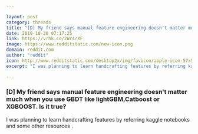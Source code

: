 ```yaml
---

layout: post
category: threads
title: "[D] My friend says manual feature engineering doesn't matter much when you use GBDT like lightGBM,Catboost or XGBOOST. Is it true?"
date: 2019-10-30 07:17:25
link: https://vrhk.co/2Wr4rXF
image: https://www.redditstatic.com/new-icon.png
domain: reddit.com
author: "reddit"
icon: http://www.redditstatic.com/desktop2x/img/favicon/apple-icon-57x57.png
excerpt: "I was planning to learn handcrafting features by referring kaggle notebooks and some other resources ."

---
```


### [D] My friend says manual feature engineering doesn't matter much when you use GBDT like lightGBM,Catboost or XGBOOST. Is it true?

I was planning to learn handcrafting features by referring kaggle notebooks and some other resources .